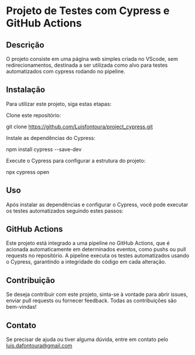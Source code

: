 # Projeto de Testes com Cypress e GitHub Actions

## Descrição

O projeto consiste em uma página web simples criada no VScode, sem redirecionamentos, destinada a ser utilizada como alvo para testes automatizados com cypress rodando no pipeline.

## Instalação

Para utilizar este projeto, siga estas etapas:

Clone este repositório:

git clone https://github.com/Luisfontoura/project_cypress.git

Instale as dependências do Cypress:

npm install cypress --save-dev

Execute o Cypress para configurar a estrutura do projeto:

npx cypress open

## Uso

Após instalar as dependências e configurar o Cypress, você pode executar os testes automatizados seguindo estes passos:


## GitHub Actions
Este projeto está integrado a uma pipeline no GitHub Actions, que é acionada automaticamente em determinados eventos, como pushs ou pull requests no repositório. A pipeline executa os testes automatizados usando o Cypress, garantindo a integridade do código em cada alteração.

## Contribuição
Se deseja contribuir com este projeto, sinta-se à vontade para abrir issues, enviar pull requests ou fornecer feedback. Todas as contribuições são bem-vindas!

## Contato
Se precisar de ajuda ou tiver alguma dúvida, entre em contato pelo luis.dafontoura@gmail.com